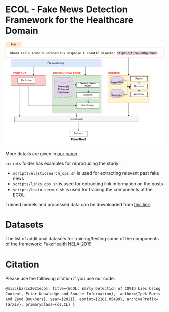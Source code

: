 # ECOL - Fake News Detection Framework for the Healthcare Domain 
![framework](images/FakeNewsDetectionFramework.png) More details are given in [our paper](https://arxiv.org/abs/2101.05499).

`scripts` folder has examples for reproducing the study:

* `scripts/elasticsearch_ops.sh` is used for extracting relevant past fake news
* `scripts/links_ops.sh` is used for extracting link information on the posts
* `scripts/train_server.sh` is used for training the components of the ECOL

Trained models and processed data can be downloaded from [this link](https://www.dropbox.com/sh/yn078rcvv6zfgia/AADT4rVCpYxEtLO46JETj4mTa?dl=0).

# Datasets
The list of additional datasets for training/testing some of the components of the framework:
[FakeHealth](https://zenodo.org/record/3862989)
[NELA-2019](https://dataverse.harvard.edu/dataset.xhtml?persistentId=doi:10.7910/DVN/O7FWPO)

# Citation
Please use the following citation if you use our code:

`@misc{baris2021ecol,
      title={ECOL: Early Detection of COVID Lies Using Content, Prior Knowledge and Source Information}, 
      author={Ipek Baris and Zeyd Boukhers},
      year={2021},
      eprint={2101.05499},
      archivePrefix={arXiv},
      primaryClass={cs.CL}
}`